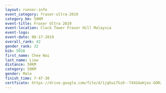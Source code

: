 ```yaml
---
layout: runner-info 
event_category: fraser-ultra-2019 
category_km: 50KM 
event-title: Fraser Ultra 2019 
event-location: Clock Tower Fraser Hill Malaysia 
event-logo: 
event-date: 08-17-2019 
overall_rank: 42
gender_rank: 32
bib: 5016
first_name: Chee Wai
last_name: Liew
distance: 50KM
category: 50KM
gender: Male
finish_time: 7-47-30
certficate: https-//drive.google.com/file/d/1jqhui7SzO--T4XG4aHjez-GORZzT4HjM/view?usp=sharing
---
```

